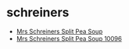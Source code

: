 # schreiners

 * [Mrs Schreiners Split Pea Soup](../../index/m/mrs-schreiners-split-pea-soup-10096.json)
 * [Mrs Schreiners Split Pea Soup 10096](../../index/m/mrs-schreiners-split-pea-soup-10096.json)
